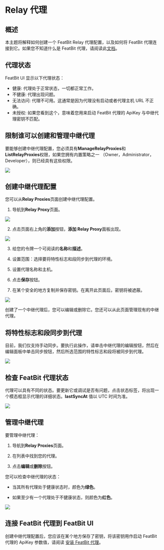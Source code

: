 # Relay 代理

## 概述

本主题将解释如何创建一个 FeatBit Relay 代理配置，以及如何将 FeatBit 代理连接到它。如果您不知道什么是 FeatBit 代理，请阅读此[文档](featbit-agent.md)。

## 代理状态

FeatBit UI 显示以下代理状态：

* 健康: 代理处于正常状态，一切都正常工作。
* 不健康: 代理出现问题。
* 无法访问: 代理不可用。这通常是因为代理没有启动或者代理主机 URL 不正确。
* 未授权: 如果您看到这个，意味着您用来启动 FeatBit 代理的 ApiKey 与中继代理密钥不匹配。

## 限制谁可以创建和管理中继代理

要能够创建中继代理配置，您必须具有**ManageRelayProxies**和**ListRelayProxies**权限，如果您拥有内置策略之一 （Owner，Administrator，Developer），则已经具有这些权限。

![](../relay-proxy/assets/relay-proxy/001.webp)

## 创建中继代理配置

您可以从**Relay Proxies**页面创建中继代理配置。

1. 导航到**Relay Proxy**页面。

![](../relay-proxy/assets/relay-proxy/002.png)

2. 点击页面右上角的**添加**按钮，**添加 Relay Proxy**面板出现。

![](../relay-proxy/assets/relay-proxy/003.png)

3. 给您的令牌一个可阅读的**名称**和**描述**。

4. 设置范围：选择要将特性标志和段同步到代理的环境。

5. 设置代理名称和主机。

6. 点击**保存**按钮。

7. 在某个安全的地方复制并保存密钥。在离开此页面后，密钥将被遮蔽。

![](../relay-proxy/assets/relay-proxy/004.png)

创建了一个中继代理后，您可以编辑或删除它。您还可以从此页面管理现有的中继代理。

## 将特性标志和段同步到代理

目前，我们仅支持手动同步。要执行此操作，请单击中继代理的编辑按钮，然后在编辑面板中单击同步按钮，然后所选范围的特性标志和段将被同步到代理。

![](../relay-proxy/assets/relay-proxy/005.png)

## 检查 FeatBit 代理状态

代理可以具有不同的状态。要更新它或调试是否有问题，点击状态标签，将出现一个模态框显示代理的详细状态。**lastSyncAt** 值以 UTC 时间为准。

![](../relay-proxy/assets/relay-proxy/006.png)

## 管理中继代理

要管理中继代理：

1. 导航到**Relay Proxies**页面。

2. 在列表中找到您的代理。

3. 点击**编辑**或**删除**按钮。

您可以检查中继代理的状态：

* 当其所有代理处于健康状态时，颜色为**绿色**。

* 如果至少有一个代理处于不健康状态，则颜色为**红色**。

![](../relay-proxy/assets/relay-proxy/007.png)

## 连接 FeatBit 代理到 FeatBit UI

创建中继代理配置后，您应该在某个地方保存了密钥，将该密钥用作启动 FeatBit 代理的 ApiKey 参数值，请阅读 [安装 FeatBit 代理](https://github.com/featbit/featbit-agent#installation)。